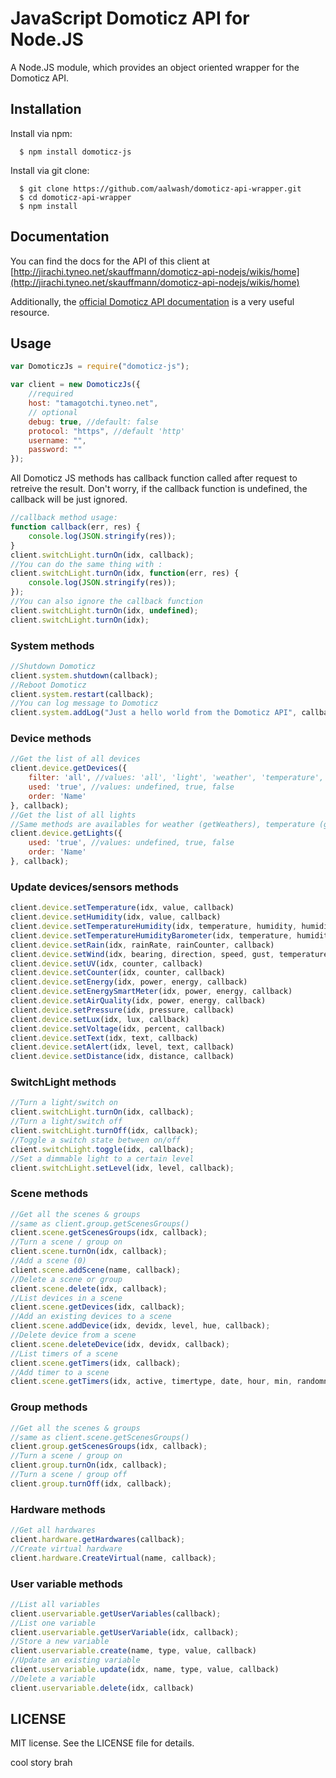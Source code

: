 # JavaScript Domoticz API for Node.JS

A Node.JS module, which provides an object oriented wrapper for the Domoticz API.

## Installation
  Install via npm:
  
      $ npm install domoticz-js

  Install via git clone:

      $ git clone https://github.com/aalwash/domoticz-api-wrapper.git 
      $ cd domoticz-api-wrapper
      $ npm install

## Documentation

You can find the docs for the API of this client at [http://jirachi.tyneo.net/skauffmann/domoticz-api-nodejs/wikis/home](http://jirachi.tyneo.net/skauffmann/domoticz-api-nodejs/wikis/home)

Additionally, the [official Domoticz API documentation](https://www.domoticz.com/wiki/Domoticz_API/JSON_URL%27s)
is a very useful resource.

## Usage

```javascript
var DomoticzJs = require("domoticz-js");

var client = new DomoticzJs({
    //required
    host: "tamagotchi.tyneo.net",
    // optional
    debug: true, //default: false
    protocol: "https", //default 'http'
    username: "",
    password: ""
});
```

All Domoticz JS methods has callback function called after request to retreive the result.
Don't worry, if the callback function is undefined, the callback will be just ignored.
```javascript
//callback method usage:
function callback(err, res) {
    console.log(JSON.stringify(res));
}
client.switchLight.turnOn(idx, callback);
//You can do the same thing with :
client.switchLight.turnOn(idx, function(err, res) {
    console.log(JSON.stringify(res));
});
//You can also ignore the callback function
client.switchLight.turnOn(idx, undefined);
client.switchLight.turnOn(idx);
```

### System methods
```javascript
//Shutdown Domoticz
client.system.shutdown(callback);
//Reboot Domoticz
client.system.restart(callback);
//You can log message to Domoticz
client.system.addLog("Just a hello world from the Domoticz API", callback);
```

### Device methods
```javascript
//Get the list of all devices
client.device.getDevices({
    filter: 'all', //values: 'all', 'light', 'weather', 'temperature', 'utility'
    used: 'true', //values: undefined, true, false
    order: 'Name'
}, callback);
//Get the list of all lights
//Same methods are availables for weather (getWeathers), temperature (getTemperatures) and utility (getUtilities)
client.device.getLights({
    used: 'true', //values: undefined, true, false
    order: 'Name'
}, callback);
```

### Update devices/sensors methods
```javascript
client.device.setTemperature(idx, value, callback)
client.device.setHumidity(idx, value, callback)
client.device.setTemperatureHumidity(idx, temperature, humidity, humidityStatus, callback)
client.device.setTemperatureHumidityBarometer(idx, temperature, humidity, humidityStatus, bar, barFor, callback)
client.device.setRain(idx, rainRate, rainCounter, callback) 
client.device.setWind(idx, bearing, direction, speed, gust, temperature, tempWindChill, callback)
client.device.setUV(idx, counter, callback)
client.device.setCounter(idx, counter, callback)
client.device.setEnergy(idx, power, energy, callback)
client.device.setEnergySmartMeter(idx, power, energy, callback)
client.device.setAirQuality(idx, power, energy, callback)
client.device.setPressure(idx, pressure, callback)
client.device.setLux(idx, lux, callback)
client.device.setVoltage(idx, percent, callback)
client.device.setText(idx, text, callback)
client.device.setAlert(idx, level, text, callback)
client.device.setDistance(idx, distance, callback)
```

### SwitchLight methods
```javascript
//Turn a light/switch on
client.switchLight.turnOn(idx, callback);
//Turn a light/switch off
client.switchLight.turnOff(idx, callback);
//Toggle a switch state between on/off
client.switchLight.toggle(idx, callback);
//Set a dimmable light to a certain level
client.switchLight.setLevel(idx, level, callback);
```

### Scene methods
```javascript
//Get all the scenes & groups
//same as client.group.getScenesGroups()
client.scene.getScenesGroups(idx, callback);
//Turn a scene / group on
client.scene.turnOn(idx, callback);
//Add a scene (0)
client.scene.addScene(name, callback);
//Delete a scene or group
client.scene.delete(idx, callback);
//List devices in a scene
client.scene.getDevices(idx, callback);
//Add an existing devices to a scene
client.scene.addDevice(idx, devidx, level, hue, callback);
//Delete device from a scene
client.scene.deleteDevice(idx, devidx, callback);
//List timers of a scene
client.scene.getTimers(idx, callback);
//Add timer to a scene
client.scene.getTimers(idx, active, timertype, date, hour, min, randomness, command, level, days, callback);
```

### Group methods
```javascript
//Get all the scenes & groups
//same as client.scene.getScenesGroups()
client.group.getScenesGroups(idx, callback);
//Turn a scene / group on
client.group.turnOn(idx, callback);
//Turn a scene / group off
client.group.turnOff(idx, callback);
```

### Hardware methods
```javascript
//Get all hardwares
client.hardware.getHardwares(callback);
//Create virtual hardware
client.hardware.CreateVirtual(name, callback);
```

### User variable methods
```javascript
//List all variables
client.uservariable.getUserVariables(callback);
//List one variable
client.uservariable.getUserVariable(idx, callback);
//Store a new variable
client.uservariable.create(name, type, value, callback)
//Update an existing variable
client.uservariable.update(idx, name, type, value, callback)
//Delete a variable
client.uservariable.delete(idx, callback) 
```

## LICENSE

MIT license. See the LICENSE file for details.

cool story brah
